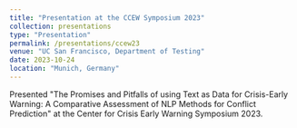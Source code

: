 ```yaml
---
title: "Presentation at the CCEW Symposium 2023"
collection: presentations
type: "Presentation"
permalink: /presentations/ccew23
venue: "UC San Francisco, Department of Testing"
date: 2023-10-24
location: "Munich, Germany"
---
```


Presented "The Promises and Pitfalls of using Text as Data for Crisis-Early Warning: A Comparative Assessment of NLP Methods for Conflict Prediction" at the Center for Crisis Early Warning Symposium 2023.
